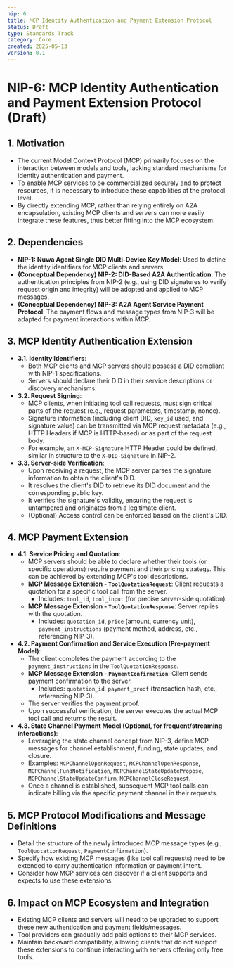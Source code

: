 ```yaml
---
nip: 6
title: MCP Identity Authentication and Payment Extension Protocol
status: Draft
type: Standards Track
category: Core
created: 2025-05-13
version: 0.1
---
```


# NIP-6: MCP Identity Authentication and Payment Extension Protocol (Draft)

## 1. Motivation

*   The current Model Context Protocol (MCP) primarily focuses on the interaction between models and tools, lacking standard mechanisms for identity authentication and payment.
*   To enable MCP services to be commercialized securely and to protect resources, it is necessary to introduce these capabilities at the protocol level.
*   By directly extending MCP, rather than relying entirely on A2A encapsulation, existing MCP clients and servers can more easily integrate these features, thus better fitting into the MCP ecosystem.

## 2. Dependencies

*   **NIP-1: Nuwa Agent Single DID Multi-Device Key Model**: Used to define the identity identifiers for MCP clients and servers.
*   **(Conceptual Dependency) NIP-2: DID-Based A2A Authentication**: The authentication principles from NIP-2 (e.g., using DID signatures to verify request origin and integrity) will be adopted and applied to MCP messages.
*   **(Conceptual Dependency) NIP-3: A2A Agent Service Payment Protocol**: The payment flows and message types from NIP-3 will be adapted for payment interactions within MCP.

## 3. MCP Identity Authentication Extension

*   **3.1. Identity Identifiers**:
    *   Both MCP clients and MCP servers should possess a DID compliant with NIP-1 specifications.
    *   Servers should declare their DID in their service descriptions or discovery mechanisms.
*   **3.2. Request Signing**:
    *   MCP clients, when initiating tool call requests, must sign critical parts of the request (e.g., request parameters, timestamp, nonce).
    *   Signature information (including client DID, `key_id` used, and signature value) can be transmitted via MCP request metadata (e.g., HTTP Headers if MCP is HTTP-based) or as part of the request body.
    *   For example, an `X-MCP-Signature` HTTP Header could be defined, similar in structure to the `X-DID-Signature` in NIP-2.
*   **3.3. Server-side Verification**:
    *   Upon receiving a request, the MCP server parses the signature information to obtain the client's DID.
    *   It resolves the client's DID to retrieve its DID document and the corresponding public key.
    *   It verifies the signature's validity, ensuring the request is untampered and originates from a legitimate client.
    *   (Optional) Access control can be enforced based on the client's DID.

## 4. MCP Payment Extension

*   **4.1. Service Pricing and Quotation**:
    *   MCP servers should be able to declare whether their tools (or specific operations) require payment and their pricing strategy. This can be achieved by extending MCP's tool descriptions.
    *   **MCP Message Extension - `ToolQuotationRequest`**: Client requests a quotation for a specific tool call from the server.
        *   Includes: `tool_id`, `tool_input` (for precise server-side quotation).
    *   **MCP Message Extension - `ToolQuotationResponse`**: Server replies with the quotation.
        *   Includes: `quotation_id`, `price` (amount, currency unit), `payment_instructions` (payment method, address, etc., referencing NIP-3).
*   **4.2. Payment Confirmation and Service Execution (Pre-payment Model)**:
    *   The client completes the payment according to the `payment_instructions` in the `ToolQuotationResponse`.
    *   **MCP Message Extension - `PaymentConfirmation`**: Client sends payment confirmation to the server.
        *   Includes: `quotation_id`, `payment_proof` (transaction hash, etc., referencing NIP-3).
    *   The server verifies the payment proof.
    *   Upon successful verification, the server executes the actual MCP tool call and returns the result.
*   **4.3. State Channel Payment Model (Optional, for frequent/streaming interactions)**:
    *   Leveraging the state channel concept from NIP-3, define MCP messages for channel establishment, funding, state updates, and closure.
    *   Examples: `MCPChannelOpenRequest`, `MCPChannelOpenResponse`, `MCPChannelFundNotification`, `MCPChannelStateUpdatePropose`, `MCPChannelStateUpdateConfirm`, `MCPChannelCloseRequest`.
    *   Once a channel is established, subsequent MCP tool calls can indicate billing via the specific payment channel in their requests.

## 5. MCP Protocol Modifications and Message Definitions

*   Detail the structure of the newly introduced MCP message types (e.g., `ToolQuotationRequest`, `PaymentConfirmation`).
*   Specify how existing MCP messages (like tool call requests) need to be extended to carry authentication information or payment intent.
*   Consider how MCP services can discover if a client supports and expects to use these extensions.

## 6. Impact on MCP Ecosystem and Integration

*   Existing MCP clients and servers will need to be upgraded to support these new authentication and payment fields/messages.
*   Tool providers can gradually add paid options to their MCP services.
*   Maintain backward compatibility, allowing clients that do not support these extensions to continue interacting with servers offering only free tools.
